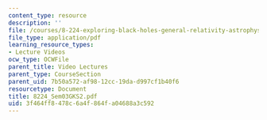 ```yaml
---
content_type: resource
description: ''
file: /courses/8-224-exploring-black-holes-general-relativity-astrophysics-spring-2003/3f464ff8478c6a4f864fa04688a3c592_8224_Sem03GKS2.pdf
file_type: application/pdf
learning_resource_types:
- Lecture Videos
ocw_type: OCWFile
parent_title: Video Lectures
parent_type: CourseSection
parent_uid: 7b50a572-af98-12cc-19da-d997cf1b40f6
resourcetype: Document
title: 8224_Sem03GKS2.pdf
uid: 3f464ff8-478c-6a4f-864f-a04688a3c592
---
```

